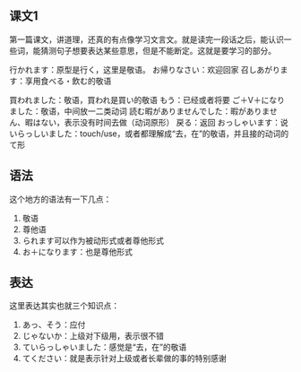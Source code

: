 ## 课文1
第一篇课文，讲道理，还真的有点像学习文言文。就是读完一段话之后，能认识一些词，能猜测句子想要表达某些意思，但是不能断定。这就是要学习的部分。

行かれます：原型是行く，这里是敬语。
お帰りなさい：欢迎回家
召しあがります：享用食べる・飲む的敬语


買われました：敬语，買われ是買い的敬语
もう：已经或者将要
ご＋V＋になりました：敬语，中间放一二类动词
読む暇がありませんでした：暇がありません、暇はない，表示没有时间去做（动词原形）
戻る：返回
おっしゃいます：说
いらっしいました：touch/use，或者都理解成“去，在”的敬语，并且接的动词的て形


## 语法

这个地方的语法有一下几点：
1.	敬语
2.	尊他语
3.	られます可以作为被动形式或者尊他形式
4.	お＋になります：也是尊他形式

## 表达

这里表达其实也就三个知识点：
1.	あっ、そう：应付
2.	じゃないか：上级对下级用，表示很不错
3.	ていらっしゃいました：感觉是“去，在”的敬语
4.	てください：就是表示针对上级或者长辈做的事的特别感谢


